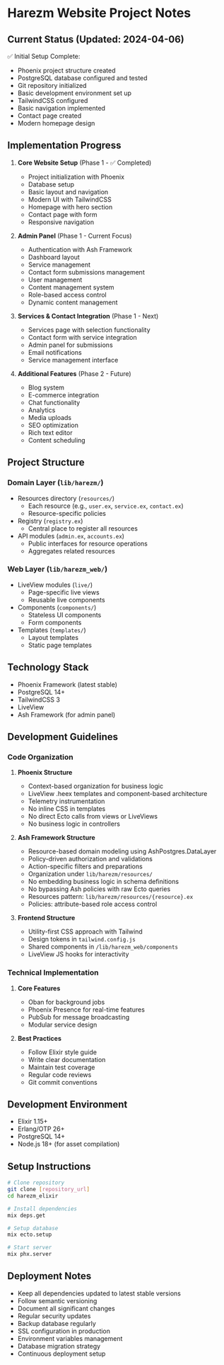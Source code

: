 # Harezm Website Project Notes

## Current Status (Updated: 2024-04-06)
✅ Initial Setup Complete:
- Phoenix project structure created
- PostgreSQL database configured and tested
- Git repository initialized
- Basic development environment set up
- TailwindCSS configured
- Basic navigation implemented
- Contact page created
- Modern homepage design

## Implementation Progress

1. **Core Website Setup** (Phase 1 - ✅ Completed)
   - Project initialization with Phoenix
   - Database setup
   - Basic layout and navigation
   - Modern UI with TailwindCSS
   - Homepage with hero section
   - Contact page with form
   - Responsive navigation

2. **Admin Panel** (Phase 1 - Current Focus)
   - Authentication with Ash Framework
   - Dashboard layout
   - Service management
   - Contact form submissions management
   - User management
   - Content management system
   - Role-based access control
   - Dynamic content management

3. **Services & Contact Integration** (Phase 1 - Next)
   - Services page with selection functionality
   - Contact form with service integration
   - Admin panel for submissions
   - Email notifications
   - Service management interface

4. **Additional Features** (Phase 2 - Future)
   - Blog system
   - E-commerce integration
   - Chat functionality
   - Analytics
   - Media uploads
   - SEO optimization
   - Rich text editor
   - Content scheduling

## Project Structure

### Domain Layer (`lib/harezm/`)
- Resources directory (`resources/`)
  - Each resource (e.g., `user.ex`, `service.ex`, `contact.ex`)
  - Resource-specific policies
- Registry (`registry.ex`)
  - Central place to register all resources
- API modules (`admin.ex`, `accounts.ex`)
  - Public interfaces for resource operations
  - Aggregates related resources

### Web Layer (`lib/harezm_web/`)
- LiveView modules (`live/`)
  - Page-specific live views
  - Reusable live components
- Components (`components/`)
  - Stateless UI components
  - Form components
- Templates (`templates/`)
  - Layout templates
  - Static page templates

## Technology Stack
- Phoenix Framework (latest stable)
- PostgreSQL 14+
- TailwindCSS 3
- LiveView
- Ash Framework (for admin panel)

## Development Guidelines

### Code Organization
1. **Phoenix Structure**
   - Context-based organization for business logic
   - LiveView .heex templates and component-based architecture
   - Telemetry instrumentation
   - No inline CSS in templates
   - No direct Ecto calls from views or LiveViews
   - No business logic in controllers

2. **Ash Framework Structure**
   - Resource-based domain modeling using AshPostgres.DataLayer
   - Policy-driven authorization and validations
   - Action-specific filters and preparations
   - Organization under `lib/harezm/resources/`
   - No embedding business logic in schema definitions
   - No bypassing Ash policies with raw Ecto queries
   - Resources pattern: `lib/harezm/resources/{resource}.ex`
   - Policies: attribute-based role access control

3. **Frontend Structure**
   - Utility-first CSS approach with Tailwind
   - Design tokens in `tailwind.config.js`
   - Shared components in `/lib/harezm_web/components`
   - LiveView JS hooks for interactivity

### Technical Implementation
1. **Core Features**
   - Oban for background jobs
   - Phoenix Presence for real-time features
   - PubSub for message broadcasting
   - Modular service design

2. **Best Practices**
   - Follow Elixir style guide
   - Write clear documentation
   - Maintain test coverage
   - Regular code reviews
   - Git commit conventions

## Development Environment
- Elixir 1.15+
- Erlang/OTP 26+
- PostgreSQL 14+
- Node.js 18+ (for asset compilation)

## Setup Instructions
```bash
# Clone repository
git clone [repository_url]
cd harezm_elixir

# Install dependencies
mix deps.get

# Setup database
mix ecto.setup

# Start server
mix phx.server
```

## Deployment Notes
- Keep all dependencies updated to latest stable versions
- Follow semantic versioning
- Document all significant changes
- Regular security updates
- Backup database regularly
- SSL configuration in production
- Environment variables management
- Database migration strategy
- Continuous deployment setup
